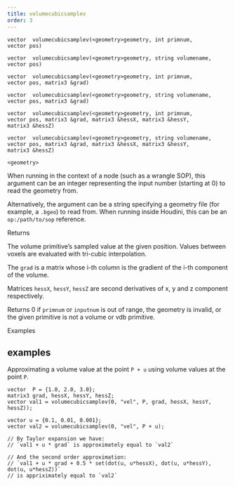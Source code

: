 ```yaml
---
title: volumecubicsamplev
order: 3
---
```

`vector  volumecubicsamplev(<geometry>geometry, int primnum, vector pos)`

`vector  volumecubicsamplev(<geometry>geometry, string volumename, vector pos)`

`vector  volumecubicsamplev(<geometry>geometry, int primnum, vector pos, matrix3 &grad)`

`vector  volumecubicsamplev(<geometry>geometry, string volumename, vector pos, matrix3 &grad)`

`vector  volumecubicsamplev(<geometry>geometry, int primnum, vector pos, matrix3 &grad, matrix3 &hessX, matrix3 &hessY, matrix3 &hessZ)`

`vector  volumecubicsamplev(<geometry>geometry, string volumename, vector pos, matrix3 &grad, matrix3 &hessX, matrix3 &hessY, matrix3 &hessZ)`

`<geometry>`

When running in the context of a node (such as a wrangle SOP), this argument can be an integer representing the input number (starting at 0) to read the geometry from.

Alternatively, the argument can be a string specifying a geometry file (for example, a `.bgeo`) to read from. When running inside Houdini, this can be an `op:/path/to/sop` reference.

Returns

The volume primitive’s sampled value at the given position. Values between voxels are evaluated with tri-cubic interpolation.

The `grad` is a matrix whose i-th column is the gradient of the i-th component of the volume.

Matrices `hessX`, `hessY`, `hessZ` are second derivatives of x, y and z component respectively.

Returns 0 if `primnum` or `inputnum` is out of range, the geometry is invalid, or the given primitive is not a volume or vdb primitive.

Examples

## examples

Approximating a volume value at the point `P + u` using volume values at the point `P`.

```vex
vector  P = {1.0, 2.0, 3.0};
matrix3 grad, hessX, hessY, hessZ;
vector val1 = volumecubicsamplev(0, "vel", P, grad, hessX, hessY, hessZ));

vector u = {0.1, 0.01, 0.001};
vector val2 = volumecubicsamplev(0, "vel", P + u);

// By Taylor expansion we have:
// `val1 + u * grad` is approximately equal to `val2`

// And the second order approximation:
// `val1 + u * grad + 0.5 * set(dot(u, u*hessX), dot(u, u*hessY), dot(u, u*hessZ))`
// is appriximately equal to `val2`

```
